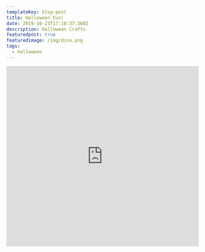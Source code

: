 ```yaml
---
templateKey: blog-post
title: Halloween Fun!
date: 2019-10-23T17:10:37.360Z
description: Halloween Crafts
featuredpost: true
featuredimage: /img/dino.png
tags:
  - halloween
---
```


<iframe src="https://www.facebook.com/plugins/post.php?href=https%3A%2F%2Fwww.facebook.com%2Ffunkfamilychildcare%2Fposts%2F2423446174594109&width=500" width="100%" height="472" style="border:none;overflow:hidden" scrolling="no" frameborder="0" allowTransparency="true" allow="encrypted-media"></iframe>
